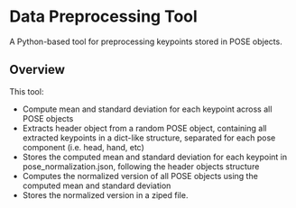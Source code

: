 # Data Preprocessing Tool

A Python-based tool for preprocessing keypoints stored in POSE objects.

## Overview

This tool:
- Compute mean and standard deviation for each keypoint across all POSE objects
- Extracts header object from a random POSE object, containing all extracted keypoints in a dict-like structure, separated for each pose component (i.e. head, hand, etc) 
- Stores the computed mean and standard deviation for each keypoint in pose_normalization.json, following the header objects structure
- Computes the normalized version of all POSE objects using the computed mean and standard deviation
- Stores the normalized version in a ziped file. 
